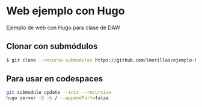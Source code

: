 # Web ejemplo con Hugo

Ejemplo de web con Hugo para clase de DAW

## Clonar con submódulos
```bash
$ git clone --recurse-submodules https://github.com/lmorillas/ejemplo-hugo.git
```

## Para usar en codespaces

```bash
git submodule update --init --recursive
hugo server -D -b / --appendPort=false
```


